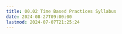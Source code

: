 ```yaml
---
title: 00.02 Time Based Practices Syllabus
date: 2024-08-27T09:00:00
lastmod: 2024-07-07T21:25:24
---
```

